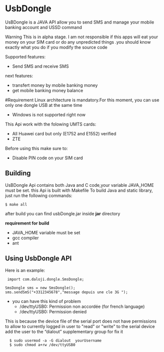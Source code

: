 # UsbDongle
UsBDongle is a JAVA  API  allow  you to send SMS and manage your mobile banking account and USSD command

Warning 
This  is in alpha stage.
I am not responsible if this apps  will eat your money on
your SIM card or do any unpredicted things .you should know exactly what you do if you modify the source code


Supported features:
* Send SMS and receive SMS

next features:
* transfert money by mobile banking money 
* get mobile banking money balance 


#Requirement
Linux architecture is mandatory.For this moment, you can use only one dongle USB at the same time 
* Windows is not supported right now

This Api  work with the folowing UMTS cards:
* All Huawei  card but only (E1752 and E1552) verified
* ZTE

Before using this  make sure to:
* Disable PIN code on your SIM card

Building
--------

UsBDongle Api contains both Java and C code,your variable JAVA_HOME must be set. this Api  is built with Makefile
To build Java and static library, just run the following
commands: 

    $ make all

after build you can find  usbDongle.jar inside **jar** directory

**requirement for build**
* JAVA_HOME variable must be set
* gcc compiler 
* ant 

Using UsbDongle API
--------
Here is an example:


     import com.daloji.dongle.SmsDongle;
     
    SmsDongle sms = new SmsDongle(); 
    sms.sendSmS("+3312345678","message depuis une cle 3G ");

- you can have this kind of problem
  * /dev/ttyUSB0: Permission non accordée (for french language)
  * /dev/ttyUSB0: Permission denied
  
This is because the device file of the serial port does not have permissions to allow to currently logged in user to "read" or "write" to the serial device
 add the user to the “dialout” supplementary group for fix it 
 ```
   $ sudo usermod -a -G dialout  yourUsername
   $ sudo chmod a+rw /dev/ttyUSB0
  ```
